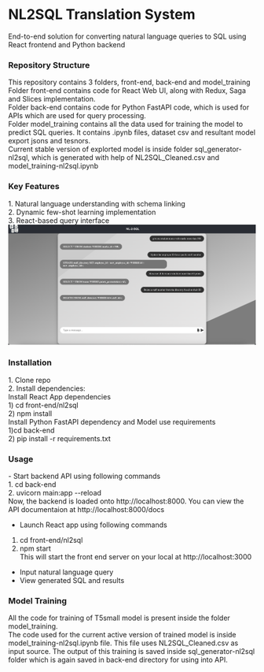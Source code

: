 <h1>NL2SQL Translation System</h1>

End-to-end solution for converting natural language queries to SQL using React frontend and Python backend
<h3>Repository Structure</h3>
This repository contains 3 folders, front-end, back-end and model_training<br>
Folder front-end contains code for React Web UI, along with Redux, Saga and Slices implementation.<br>
Folder back-end contains code for Python FastAPI code, which is used for APIs which are used for query processing.<br>
Folder model_training contains all the data used for training the model to predict SQL queries. It contains .ipynb files, dataset csv and resultant model export jsons and tesnors.<br>
Current stable version of explorted model is inside folder sql_generator-nl2sql, which is generated with help of NL2SQL_Cleaned.csv and model_training-nl2sql.ipynb<br>


<h3>Key Features</h3>
1. Natural language understanding with schema linking<br>
2. Dynamic few-shot learning implementation<br>
3. React-based query interface<br>
<img src="./UI Snapshot.png" title="UI Snapshot">

<h3>Installation</h3>
1. Clone repo<br>
2. Install dependencies:<br>
    Install React App dependencies<br>
    1) cd front-end/nl2sql<br>
    2) npm install  <br>
    Install Python FastAPI dependency and Model use requirements<br>
    1)cd back-end  <br>
    2) pip install -r requirements.txt  <br>

<h3>Usage</h3>
- Start backend API using following commands<br>
1. cd back-end<br>
2. uvicorn main:app --reload<br>
Now, the backend is loaded onto http://localhost:8000. You can view the API documentaion at http://localhost:8000/docs<br>

- Launch React app using following commands<br>
1. cd front-end/nl2sql<br>
2. npm start<br>
This will start the front end server on your local at http://localhost:3000<br>

- Input natural language query<br>
- View generated SQL and results<br>

<h3>Model Training</h3>
All the code for training of T5small model is present inside the folder model_training.<br>
The code used for the current active version of trained model is inside model_training-nl2sql.ipynb file. This file uses NL2SQL_Cleaned.csv as input source. The output of this training is saved inside sql_generator-nl2sql folder which is again saved in back-end directory for using into API.<br>
